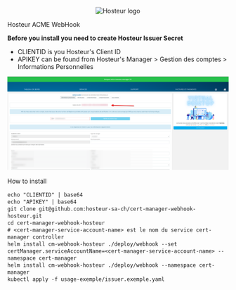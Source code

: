 <p align="center">
  <img src="https://cloud.hosteur.network/sign/img/logo--.png" alt="Hosteur logo" />
</p>

Hosteur ACME WebHook

**Before you install you need to create Hosteur Issuer Secret**

* CLIENTID is you Hosteur's Client ID 
* APIKEY can be found from Hosteur's Manager > Gestion des comptes > Informations Personnelles

![img](res/img/Screenshot_20230308_104149.png)

How to install

```
echo "CLIENTID" | base64
echo "APIKEY" | base64
git clone git@github.com:hosteur-sa-ch/cert-manager-webhook-hosteur.git
cd cert-manager-webhook-hosteur
# <cert-manager-service-account-name> est le nom du service cert-manager controller
helm install cm-webhook-hosteur ./deploy/webhook --set certManager.serviceAccountName=<cert-manager-service-account-name> --namespace cert-manager
helm install cm-webhook-hosteur ./deploy/webhook --namespace cert-manager
kubectl apply -f usage-exemple/issuer.exemple.yaml
```
